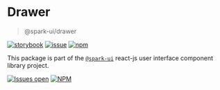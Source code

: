 # Drawer

> @spark-ui/drawer

[![storybook](https://img.shields.io/badge/storybook-black?logo=storybook)](https://sparkui.vercel.app/?path=/docs/components-drawer--docs)
[![issue](https://img.shields.io/badge/report%20a%20bug-black?logo=openbugbounty&logoColor=red)](https://github.com/adevinta/spark/issues/new?&projects=4&template=bug-report.yml&assignees=&labels=Component,Component%3A%20drawer)
[![npm](https://img.shields.io/npm/dt/%40spark-ui/drawer?logo=npm&labelColor=black)](https://www.npmjs.com/package/@spark-ui/drawer)

This package is part of the [`@spark-ui`](https://github.com/adevinta/spark) react-js user interface component library project.

[![Issues open](https://img.shields.io/github/issues-search/adevinta/spark?query=is%3Aopen%20label%3A%22Component%3A%20drawer%22&logo=openbugbounty&logoColor=red&label=issues%20open&color=red)](https://github.com/adevinta/spark/issues?q=is%3Aopen+label%3Adrawer)
[![NPM](https://img.shields.io/npm/l/%40spark-ui%2Fdrawer)](https://github.com/adevinta/spark/blob/main/packages/components/drawer/LICENSE.md)
